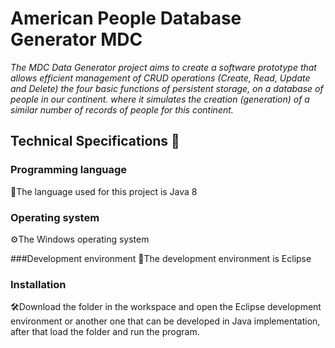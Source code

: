 # American People Database Generator MDC

_The MDC Data Generator project aims to create a software prototype that allows efficient management of CRUD operations (Create, Read, Update and Delete) the four basic functions of persistent storage, on a database of people in our continent. where it simulates the creation (generation) of a similar number of records of people for this continent._



## Technical Specifications  🚀

### Programming language
 🔧The language used for this project is Java 8

### Operating system
 ⚙️The Windows operating system
 
###Development environment
 🔩The development environment is Eclipse 

### Installation
🛠️Download the folder in the workspace and open the Eclipse development environment or another one that can be developed in Java implementation, after that load the folder and run the program. 
